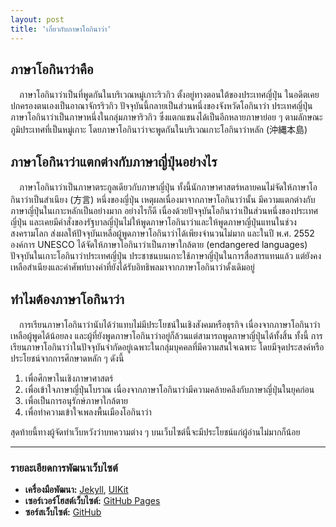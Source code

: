 ```yaml
---
layout: post
title: 'เกี่ยวกับภาษาโอกินาว่า'
---
```


## ภาษาโอกินาว่าคือ

　ภาษาโอกินาว่าเป็นที่พูดกันในบริเวณหมู่เกาะริวกิว ตั้งอยู่ทางตอนใต้ของประเทศญี่ปุ่น ในอดีตเคยปกครองตนเองเป็นอาณาจักรริวกิว ปัจจุบันนี้กลายเป็นส่วนหนึ่งของจังหวัดโอกินาว่า ประเทศญี่ปุ่น ภาษาโอกินาว่าเป็นภาษาหนึ่งในกลุ่มภาษาริวกิว ซึ่งแตกแขนงได้เป็นอีกหลายภาษาย่อย ๆ ตามลักษณะภูมิประเทศที่เป็นหมู่เกาะ โดยภาษาโอกินาว่าจะพูดกันในบริเวณเกาะโอกินาว่าหลัก (沖縄本島)

## ภาษาโอกินาว่าแตกต่างกับภาษาญี่ปุ่นอย่างไร

　ภาษาโอกินาว่าเป็นภาษาตระกูลเดียวกับภาษาญี่ปุ่น ทั้งนี้นักภาษาศาสตร์หลายคนไม่จัดให้ภาษาโอกินาว่าเป็นสำเนียง (方言) หนึ่งของญี่ปุ่น เหตุผลเนื่องมาจากภาษาโอกินาว่านั้น มีความแตกต่างกับภาษาญี่ปุ่นในเกาะหลักเป็นอย่างมาก อย่างไรก็ดี เนื่องด้วยปัจจุบันโอกินาว่าเป็นส่วนหนึ่งของประเทศญี่ปุ่น และเคยมีคำสั่งของรัฐบาลญี่ปุ่นไม่ให้พูดภาษาโอกินาว่าและให้พูดภาษาญี่ปุ่นแทนในช่วงสงครามโลก ส่งผลให้ปัจจุบันเหลือผู้พูดภาษาโอกินาว่าได้เพียงจำนวนไม่มาก และในปี พ.ศ. 2552 องค์การ UNESCO ได้จัดให้ภาษาโอกินาว่าเป็นภาษาใกล้ตาย (endangered languages) ปัจจุบันในเกาะโอกินาว่าประเทศญี่ปุ่น ประชาชนบนเกาะใช้ภาษาญี่ปุ่นในการสื่อสารแทนแล้ว แต่ยังคงเหลือสำเนียงและคำศัพท์บางคำที่ยังได้รับอิทธิพลมาจากภาษาโอกินาว่าดั้งเดิมอยู่

## ทำไมต้องภาษาโอกินาว่า

　การเรียนภาษาโอกินาว่านับได้ว่าแทบไม่มีประโยชน์ในเชิงสังคมหรือธุรกิจ เนื่องจากภาษาโอกินาว่าเหลือผู้พูดได้น้อยลง และผู้ที่ยังพูดภาษาโอกินาว่าอยู่ก็ล้วนแต่สามารถพูดภาษาญี่ปุ่นได้ทั้งสิ้น ทั้งนี้ การเรียนภาษาโอกินาว่าในปัจจุบันจำกัดอยู่เฉพาะในกลุ่มบุคคลที่มีความสนใจเฉพาะ โดยมีจุดประสงค์หรือประโยชน์จากการศึกษาดหลัก ๆ ดังนี้
1. เพื่อศึกษาในเชิงภาษาศาสตร์
2. เพื่อเข้าใจภาษาญี่ปุ่นโบราณ เนื่องจากภาษาโอกินาว่ามีความคล้ายคลึงกับภาษาญี่ปุ่นในยุคก่อน
3. เพื่อเป็นการอนุรักษ์ภาษาใกล้ตาย
4. เพื่อทำความเข้าใจเพลงพื้นเมืองโอกินาว่า

สุดท้ายนี้ทางผู้จัดทำเว็บหวังว่าบทความต่าง ๆ บนเว็บไซต์นี้จะมีประโยชน์แก่ผู้อ่านไม่มากก็น้อย

---

### รายละเอียดการพัฒนาเว็บไซต์

- **เครื่องมือพัฒนา:** [Jekyll](https://jekyllrb.com), [UIKit](https://getuikit.com/)
- **เซอร์เวอร์โฮสต์เว็บไซต์:** [GitHub Pages](https://pages.github.com)
- **ซอร์สเว็บไซต์:** [GitHub](https://github.com)
